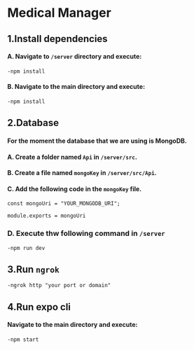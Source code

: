 # Medical Manager

## 1.Install dependencies

#### A. Navigate to `/server` directory and execute:
```
-npm install
```

#### B. Navigate to the main directory and execute:
```
-npm install
```

## 2.Database 

#### For the moment the database that we are using is MongoDB.

#### A. Create a folder named `Api` in `/server/src`.
#### B. Create a file named `mongoKey` in `/server/src/Api`.
#### C. Add the following code in the `mongoKey` file.
```
const mongoUri = "YOUR_MONGODB_URI";

module.exports = mongoUri
```
### D. Execute thw following command in `/server`
```
-npm run dev 
```

## 3.Run `ngrok`
```
-ngrok http "your port or domain"
```

## 4.Run expo cli

#### Navigate to the main directory and execute:
```
-npm start
```
